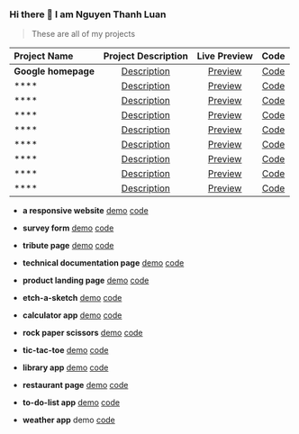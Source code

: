 ### Hi there 👋 I am Nguyen Thanh Luan

> These are all of my projects

| Project Name | Project Description | Live Preview | Code |
|:---|:---:|:---:|:---:|
| **Google homepage** | [Description](https://www.theodinproject.com/paths/foundations/courses/foundations/lessons/html-css) |[Preview](https://thanh-luan-nguyen.github.io/google-homepage/) | [Code](https://github.com/thanh-luan-nguyen/google-homepage)|
| **** | [Description]() | [Preview]() | [Code]() |
| **** | [Description]() | [Preview]() | [Code]() |
| **** | [Description]() | [Preview]() | [Code]() |
| **** | [Description]() | [Preview]() | [Code]() |
| **** | [Description]() | [Preview]() | [Code]() |
| **** | [Description]() | [Preview]() | [Code]() |
| **** | [Description]() | [Preview]() | [Code]() |
| **** | [Description]() | [Preview]() | [Code]() |

- **a responsive website** [demo](https://nguyen-thanh-luan-github.github.io/a-responsive-website-github.io/) [code](https://github.com/NGUYEN-THANH-LUAN-github/a-responsive-website-github.io)

- **survey form** [demo](https://nguyen-thanh-luan-github.github.io/survey-form.github.io/) [code](https://github.com/NGUYEN-THANH-LUAN-github/survey-form.github.io)

- **tribute page** [demo](https://nguyen-thanh-luan-github.github.io/tribute-page.github.io/) [code](https://github.com/NGUYEN-THANH-LUAN-github/tribute-page.github.io)

- **technical documentation page** [demo](https://nguyen-thanh-luan-github.github.io/technical-documentation-page.github.io/) [code](https://github.com/NGUYEN-THANH-LUAN-github/technical-documentation-page.github.io)

- **product landing page** [demo](https://nguyen-thanh-luan-github.github.io/product-landing-page.github.io/) [code](https://github.com/NGUYEN-THANH-LUAN-github/product-landing-page.github.io)

- **etch-a-sketch** [demo](https://nguyen-thanh-luan-github.github.io/etch-a-sketch.github.io/) [code](https://github.com/NGUYEN-THANH-LUAN-github/etch-a-sketch.github.io)

- **calculator app** [demo](https://nguyen-thanh-luan-github.github.io/calculator-app.github.io/) [code](https://github.com/NGUYEN-THANH-LUAN-github/calculator-app.github.io)

- **rock paper scissors** [demo](https://nguyen-thanh-luan-github.github.io/rock-paper-scissors.github.io/) [code](https://github.com/NGUYEN-THANH-LUAN-github/rock-paper-scissors.github.io)

- **tic-tac-toe** [demo](https://nguyen-thanh-luan-github.github.io/tic-tac-toe.github.io/) [code](https://github.com/NGUYEN-THANH-LUAN-github/tic-tac-toe.github.io)

- **library app** [demo](https://nguyen-thanh-luan-github.github.io/library.github.io/) [code](https://github.com/NGUYEN-THANH-LUAN-github/library.github.io)

- **restaurant page** [demo](https://nguyen-thanh-luan-github.github.io/restaurant-page.github.io/) [code](https://github.com/NGUYEN-THANH-LUAN-github/restaurant-page.github.io)

- **to-do-list app** [demo](https://nguyen-thanh-luan-github.github.io/to-do-list.github.io/) [code](https://github.com/NGUYEN-THANH-LUAN-github/to-do-list.github.io)

- **weather app** demo [code](https://github.com/NGUYEN-THANH-LUAN-github/weather-app.github.io)

<!--
**thanh-luan-nguyen/thanh-luan-nguyen** is a ✨ _special_ ✨ repository because its `README.md` (this file) appears on your GitHub profile.

Here are some ideas to get you started:

- 🔭 I’m currently working on ...
- 🌱 I’m currently learning ...
- 👯 I’m looking to collaborate on ...
- 🤔 I’m looking for help with ...
- 💬 Ask me about ...
- 📫 How to reach me: ...
- 😄 Pronouns: ...
- ⚡ Fun fact: ...
-->
